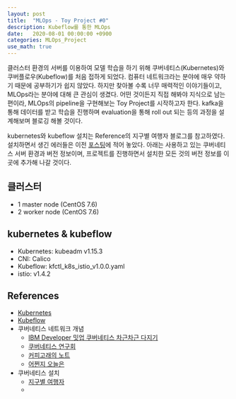 ```yaml
---
layout: post
title:  "MLOps - Toy Project #0"
description: Kubeflow를 통한 MLOps
date:   2020-08-01 00:00:00 +0900
categories: MLOps_Project
use_math: true
---
```


클러스터 환경의 서버를 이용하여 모델 학습을 하기 위해 쿠버네티스(Kubernetes)와 쿠버플로우(Kubeflow)를 처음 접하게 되었다. 컴퓨터 네트워크라는 분야에 매우 약하기 때문에 공부하기가 쉽지 않았다. 하지만 찾아볼 수록 너무 매력적인 이야기들이고, MLOps라는 분야에 대해 큰 관심이 생겼다. 어떤 것이든지 직접 해봐야 지식으로 남는 편이라, MLOps의 pipeline을 구현해보는 Toy Project를 시작하고자 한다. kafka을 통해 데이터를 받고 학습을 진행하며 evaluation을 통해 roll out 되는 등의 과정을 설계해보며 블로깅 해볼 것이다.

kubernetes와 kubeflow 설치는 Reference의 지구별 여행자 블로그를 참고하였다. 설치하면서 생긴 에러들은 이전 [포스팅](https://byeongjokim.github.io/posts/Kubeflow-%EC%84%A4%EC%B9%98/)에 적어 놓았다. 아래는 사용하고 있는 쿠버네티스 서버 환경과 버전 정보이며, 프로젝트를 진행하면서 설치한 모든 것의 버전 정보를 이 곳에 추가해 나갈 것이다.

## 클러스터 
- 1 master node (CentOS 7.6)
- 2 worker node (CentOS 7.6)

## kubernetes & kubeflow 
- Kubernetes: kubeadm v1.15.3
- CNI: Calico
- Kubeflow: kfctl_k8s_istio_v1.0.0.yaml
- istio: v1.4.2

## References
- [Kubernetes](https://kubernetes.io/docs/home/)
- [Kubeflow](https://www.kubeflow.org/docs/)
- 쿠버네티스 네트워크 개념
    - [IBM Developer 밋업 쿠버네티스 차근차근 다지기](https://www.youtube.com/watch?v=l42GttmnnZ4)
    - [쿠버네티스 연구회](https://www.youtube.com/watch?v=q1k_iOB3yig)
    - [커피고래의 노트](https://coffeewhale.com/)
    - [어쩐지 오늘은](https://zzsza.github.io/category/mlops/)
- 쿠버네티스 설치
    - [지구별 여행자](https://www.kangwoo.kr/2020/02/17/pc%EC%97%90-kubeflow-%EC%84%A4%EC%B9%98%ED%95%98%EA%B8%B0-1%EB%B6%80-nvidia-%EB%93%9C%EB%9D%BC%EC%9D%B4%EB%B2%84-docker-%EC%84%A4%EC%B9%98%ED%95%98%EA%B8%B0/)
    - 

